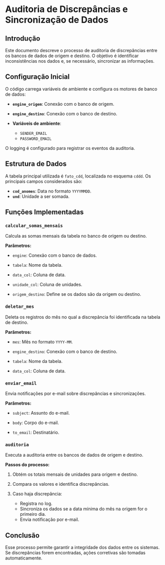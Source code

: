 # Auditoria de Discrepâncias e Sincronização de Dados

## Introdução
Este documento descreve o processo de auditoria de discrepâncias entre os bancos de dados de origem e destino. O objetivo é identificar inconsistências nos dados e, se necessário, sincronizar as informações.

## Configuração Inicial
O código carrega variáveis de ambiente e configura os motores de banco de dados:

- **`engine_origem`**: Conexão com o banco de origem.

- **`engine_destino`**: Conexão com o banco de destino.

- **Variáveis de ambiente**:
    - `SENDER_EMAIL`
    - `PASSWORD_EMAIL`

O logging é configurado para registrar os eventos da auditoria.

## Estrutura de Dados
A tabela principal utilizada é `fato_cdd`, localizada no esquema `cddd`. Os principais campos considerados são:

- **`cod_anomes`**: Data no formato `YYYYMMDD`.
- **`und`**: Unidade a ser somada.

## Funções Implementadas

### `calcular_somas_mensais`
Calcula as somas mensais da tabela no banco de origem ou destino.

**Parâmetros:**

- `engine`: Conexão com o banco de dados.

- `tabela`: Nome da tabela.

- `data_col`: Coluna de data.

- `unidade_col`: Coluna de unidades.

- `origem_destino`: Define se os dados são da origem ou destino.

### `deletar_mes`
Deleta os registros do mês no qual a discrepância foi identificada na tabela de destino.

**Parâmetros:**

- `mes`: Mês no formato `YYYY-MM`.

- `engine_destino`: Conexão com o banco de destino.

- `tabela`: Nome da tabela.

- `data_col`: Coluna de data.

### `enviar_email`
Envia notificações por e-mail sobre discrepâncias e sincronizações.

**Parâmetros:**

- `subject`: Assunto do e-mail.

- `body`: Corpo do e-mail.

- `to_email`: Destinatário.

### `auditoria`
Executa a auditoria entre os bancos de dados de origem e destino.

**Passos do processo:**

1. Obtém os totais mensais de unidades para origem e destino.

2. Compara os valores e identifica discrepâncias.

3. Caso haja discrepância:
    - Registra no log.
    - Sincroniza os dados se a data mínima do mês na origem for o primeiro dia.
    - Envia notificação por e-mail.

## Conclusão
Esse processo permite garantir a integridade dos dados entre os sistemas. Se discrepâncias forem encontradas, ações corretivas são tomadas automaticamente.
